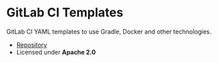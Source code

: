 # GitLab CI Templates

GitLab CI YAML templates to use Gradle, Docker and other technologies.

<div class="grid cards" markdown>

- [Repository](https://gitlab.com/opensavvy/ci-templates)
- Licensed under **Apache 2.0**

</div>
